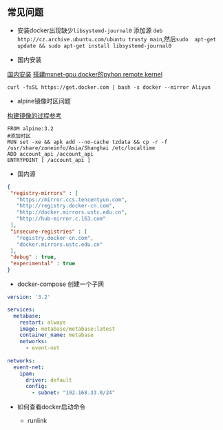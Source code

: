 ## 常见问题

- 安装docker出现缺少`libsystemd-journal0`
添加源 `deb http://cz.archive.ubuntu.com/ubuntu trusty main`,然后`sudo  apt-get update && sudo apt-get install libsystemd-journal0`

- 国内安装

[国内安装](https://yq.aliyun.com/articles/110806)
[搭建mxnet-gpu docker的pyhon remote kernel](https://www.cnblogs.com/dwsun/p/7833580.html)
```shell
curl -fsSL https://get.docker.com | bash -s docker --mirror Aliyun
```
- alpine镜像时区问题

[构建镜像的过程参考](https://segmentfault.com/a/1190000009107014)

```shell
FROM alpine:3.2
#添加时区
RUN set -xe && apk add --no-cache tzdata && cp -r -f /usr/share/zoneinfo/Asia/Shanghai /etc/localtime
ADD account_api /account_api
ENTRYPOINT [ /account_api ] 

```

- 国内源

```json
{
 "registry-mirrors" : [
   "https://mirror.ccs.tencentyun.com",
   "http://registry.docker-cn.com",
   "http://docker.mirrors.ustc.edu.cn",
   "http://hub-mirror.c.163.com"
 ],
 "insecure-registries" : [
   "registry.docker-cn.com",
   "docker.mirrors.ustc.edu.cn"
 ],
 "debug" : true,
 "experimental" : true
}
```

- docker-compose 创建一个子网
```yaml
version: '3.2'

services:
  metabase:
    restart: always
    image: metabase/metabase:latest
    container_name: metabase
    networks:
      - event-net
 
networks:
  event-net:
    ipam:
      driver: default
      config:
        - subnet: "192.168.33.0/24"
```

- 如何查看docker启动命令

  - runlink